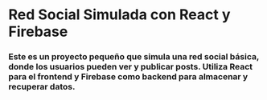 # Red Social Simulada con React y Firebase
### Este es un proyecto pequeño que simula una red social básica, donde los usuarios pueden ver y publicar posts. Utiliza React para el frontend y Firebase como backend para almacenar y recuperar datos.
